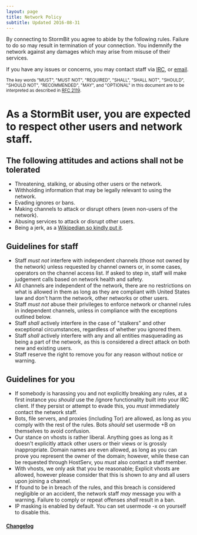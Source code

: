 ```yaml
---
layout: page
title: Network Policy
subtitle: Updated 2016-08-31
---
```


By connecting to StormBit you agree to abide by the following rules.
Failure to do so may result in termination of your connection.
You indemnify the network against any damages which may arise from misuse of
their services.

If you have any issues or concerns, you may contact staff via
[IRC](irc://irc.stormbit.net/stormbit "#StormBit on irc.stormbit.net"), or
[email](mailto:abuse@stormbit.net "abuse@stormbit.net").

<small>The key words "MUST", "MUST NOT", "REQUIRED", "SHALL", "SHALL
NOT", "SHOULD", "SHOULD NOT", "RECOMMENDED",  "MAY", and
"OPTIONAL" in this document are to be interpreted as described in
[RFC 2119](https://www.ietf.org/rfc/rfc2119.txt).</small>

# As a StormBit user, you are expected to respect other users and network staff.
## The following attitudes and actions __shall not__ be tolerated

- Threatening, stalking, or abusing other users or the network.
- Withholding information that may be legally relevant to using the network.
- Evading ignores or bans.
- Making channels to attack or disrupt others (even non-users of the network).
- Abusing services to attack or disrupt other users.
- Being a jerk, as a
  [Wikipedian so kindly put it](http://meta.wikimedia.org/wiki/Don't_be_a_jerk).

## Guidelines for staff

- Staff _must not_ interfere with independent channels (those not owned by the
  network) unless requested by channel owners or, in some cases, operators
  on the channel access list. If asked to step in, staff will make judgement
  calls based on network health and safety.
- All channels are independent of the network, there are no restrictions on
  what is allowed in them as long as they are compliant with United States law and
  don't harm the network, other networks or other users.
- Staff _must not_ abuse their privileges to enforce network or channel rules in
  independent channels, unless in compliance with the exceptions outlined below.
- Staff _shall_ actively interfere in the case of "stalkers" and other exceptional
  circumstances, regardless of whether you ignored them.
- Staff _shall_ actively interfere with any and all entities masquerading as being
  a part of the network, as this is considered a direct attack on both
  new and existing users.
- Staff reserve the right to remove you for any reason without notice or
  warning.

## Guidelines for you

- If somebody is harassing you and not explicitly breaking any rules, at a first
  instance you _should_ use the /ignore functionality built into your IRC client.
  If they persist or attempt to evade this, you _must_ immediately contact the
  network staff.
- Bots, file servers, and proxies (including Tor) are allowed, as long as you
  comply with the rest of the rules. Bots _should_ set usermode +B on
  themselves to avoid confusion.
- Our stance on vhosts is rather liberal. Anything goes as long as it doesn't
  explicitly attack other users or their views or is grossly inappropriate.
  Domain names are even allowed, as long as you can prove you represent the
  owner of the domain; however, while these can be requested through HostServ,
  you _must_ also contact a staff member.
- With vhosts, we only ask that you be reasonable; Explicit vhosts are allowed,
  however please consider that this is shown to any and all users upon joining a
  channel.
- If found to be in breach of the rules, and this breach is considered negligible
  or an accident, the network staff _may_ message you with a warning.  Failure to comply
  or repeat offenses _shall_ result in a ban.
- IP masking is enabled by default. You can set usermode -x on yourself to
  disable this.

#### [Changelog](https://github.com/StormBit/stormbit.github.io/commits/master/help/policies.md)
